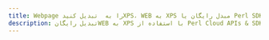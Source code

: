 ---title: Webpage را به  تبدیل کنیدXPS، WEB به XPS مبدل رایگان یا Perl SDKdescription: تبدیل رایگانWEB به XPS با استفاده از Perl Cloud APIs & SDK همچنین اسناد PDF را در Cloud ایجاد، ویرایش و رندر کنید.---